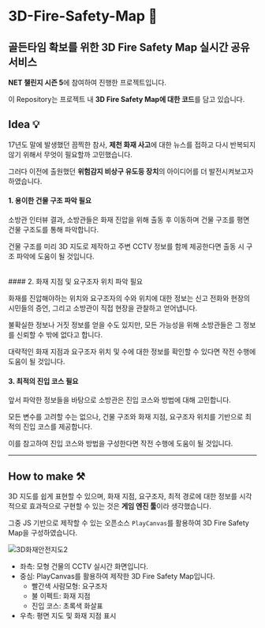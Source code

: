 # 3D-Fire-Safety-Map 👷

## 골든타임 확보를 위한 3D Fire Safety Map 실시간 공유 서비스

**NET 챌린지 시즌 5**에 참여하여 진행한 프로젝트입니다.

이 Repository는 프로젝트 내 **3D Fire Safety Map에 대한 코드**를 담고 있습니다.

## Idea 💡

17년도 말에 발생했던 끔찍한 참사, **제천 화재 사고**에 대한 뉴스를 접하고 다시 반복되지 않기 위해서 무엇이 필요할까 고민했습니다.

그러다 이전에 출원했던 **위험감지 비상구 유도등 장치**의 아이디어를 더 발전시켜보고자 하였습니다.


#### 1. 용이한 건물 구조 파악 필요

소방관 인터뷰 결과, 소방관들은 화재 진압을 위해 출동 후 이동하며 건물 구조를 평면 건물 구조도를 통해 파악합니다.

건물 구조를 미리 3D 지도로 제작하고 주변 CCTV 정보를 함께 제공한다면 출동 시 구조 파악에 도움이 될 것입니다.

<br />
#### 2. 화재 지점 및 요구조자 위치 파악 필요

화재를 진압해야하는 위치와 요구조자의 수와 위치에 대한 정보는 신고 전화와 현장의 시민들의 증언, 그리고 소방관이 직접 현장을 관찰하고 얻어냅니다.

불확실한 정보나 거짓 정보를 얻을 수도 있지만, 모든 가능성을 위해 소방관들은 그 정보를 신뢰할 수 밖에 없다고 합니다.

대략적인 화재 지점과 요구조자 위치 및 수에 대한 정보를 확인할 수 있다면 작전 수행에 도움이 될 것입니다.
<br />

#### 3. 최적의 진입 코스 필요

앞서 파악한 정보들을 바탕으로 소방관은 진입 코스와 방법에 대해 고민합니다.

모든 변수를 고려할 수는 없으나, 건물 구조와 화재 지점, 요구조자 위치를 기반으로 최적의 진입 코스를 제공합니다.

이를 참고하여 진입 코스와 방법을 구성한다면 작전 수행에 도움이 될 것입니다.



----

## How to make ⚒

3D 지도를 쉽게 표현할 수 있으며, 화재 지점, 요구조자, 최적 경로에 대한 정보를 시각적으로 효과적으로 구현할 수 있는 것은 **게임 엔진 툴**이라 생각했습니다.

그중 JS 기반으로 제작할 수 있는 오픈소스 `PlayCanvas`를 활용하여 3D Fire Safety Map을 구성하였습니다.

![3D화재안전지도2](https://user-images.githubusercontent.com/77374551/139876955-136d842c-c7cd-409d-8169-98d7a7120bd0.PNG)

- 좌측: 모형 건물의 CCTV 실시간 화면입니다.
- 중심: PlayCanvas를 활용하여 제작한 3D Fire Safety Map입니다.
  - 빨간색 사람모형: 요구조자
  - 불 이펙트: 화재 지점
  - 진입 코스: 초록색 화살표
- 우측: 평면 지도 및 화재 지점 표시
